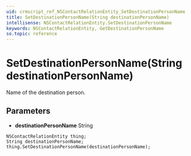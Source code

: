 ```yaml
---
uid: crmscript_ref_NSContactRelationEntity_SetDestinationPersonName
title: SetDestinationPersonName(String destinationPersonName)
intellisense: NSContactRelationEntity.SetDestinationPersonName
keywords: NSContactRelationEntity, GetDestinationPersonName
so.topic: reference
---
```


# SetDestinationPersonName(String destinationPersonName)

Name of the destination person.

## Parameters

* **destinationPersonName** String

```crmscript
NSContactRelationEntity thing;
String destinationPersonName;
thing.SetDestinationPersonName(destinationPersonName);
```

